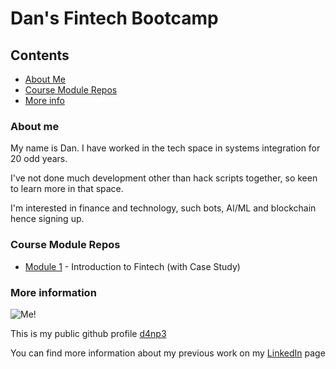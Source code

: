 # Dan's Fintech Bootcamp

## Contents

* [About Me](#about-me)
* [Course Module Repos](#course-module-repos)
* [More info](#more-information)

### About me

My name is Dan. I have worked in the tech space in systems integration for 20 odd years.

I've not done much development other than hack scripts together, so keen to learn more in that space.

I'm interested in finance and technology, such bots, AI/ML and blockchain hence signing up.


### Course Module Repos

* [Module 1](https://github.com/d4np3/module-1) - Introduction to Fintech (with Case Study)


### More information

![Me!](https://media.licdn.com/dms/image/C5603AQHhlgIWE9G86g/profile-displayphoto-shrink_200_200/0/1516874733999?e=1684368000&v=beta&t=xbhjlBuMLi2r-Tdnq4HKVCvz309_iPirjyGPXOLU-bI)

This is my public github profile [d4np3](https://github.com/d4np3)

You can find more information about my previous work on my [LinkedIn](https://www.linkedin.com/in/dfp/) page
